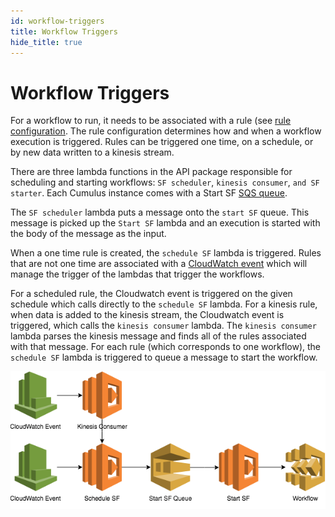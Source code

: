 ```yaml
---
id: workflow-triggers
title: Workflow Triggers
hide_title: true
---
```


# Workflow Triggers
For a workflow to run, it needs to be associated with a rule (see [rule configuration](../data-cookbooks/setup.md#rules). The rule configuration determines how and when a workflow execution is triggered. Rules can be triggered one time, on a schedule, or by new data written to a kinesis stream.

There are three lambda functions in the API package responsible for scheduling and starting workflows: `SF scheduler`, `kinesis consumer`, `and SF starter`. Each Cumulus instance comes with a Start SF [SQS queue](https://aws.amazon.com/sqs/).

The `SF scheduler` lambda puts a message onto the `start SF` queue. This message is picked up the `Start SF` lambda and an execution is started with the body of the message as the input.

When a one time rule is created, the `schedule SF` lambda is triggered. Rules that are not one time are associated with a [CloudWatch event](https://docs.aws.amazon.com/AmazonCloudWatch/latest/events/WhatIsCloudWatchEvents.html) which will manage the trigger of the lambdas that trigger the workflows.

For a scheduled rule, the Cloudwatch event is triggered on the given schedule which calls directly to the `schedule SF` lambda. For a kinesis rule, when data is added to the kinesis stream, the Cloudwatch event is triggered, which calls the `kinesis consumer` lambda. The `kinesis consumer` lambda parses the kinesis message and finds all of the rules associated with that message. For each rule (which corresponds to one workflow), the `schedule SF` lambda is triggered to queue a message to start the workflow.

<img src="../assets/schedule-workflows.png">